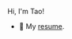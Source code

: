 Hi, I'm Tao!
- 💬  My [resume](https://drive.google.com/file/d/1BS8t4patH_ZVAhj-ZsPkowxXX4QIqM9V/view).
